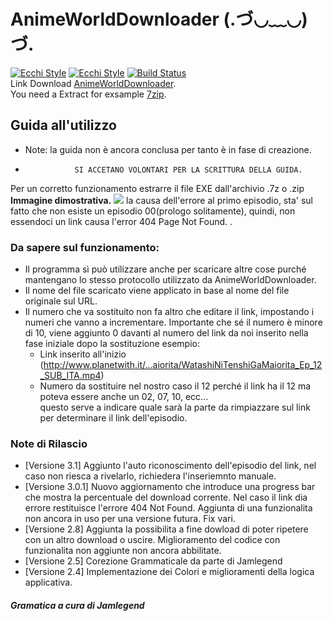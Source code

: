 # AnimeWorldDownloader (.づ◡﹏◡)づ.
[![Ecchi Style](https://static-cdn.jtvnw.net/jtv_user_pictures/panel-55778697-image-aaa18660-1043-413a-a788-dad202eac409)](https://discord.gg/K9NHNrx)
[![Ecchi Style](https://static-cdn.jtvnw.net/jtv_user_pictures/panel-55778697-image-21f6cc49-c9fd-4ae5-8224-c901119f1505)](https://streamlabs.com/arutosio)
[![Build Status](https://dev.azure.com/Arutosio/Arutosio/_apis/build/status/Arutosio.AnimeWorldDownloader?branchName=master)](https://dev.azure.com/Arutosio/Arutosio/_build/latest?definitionId=3&branchName=master)
 <br>
Link Download [AnimeWorldDownloader](https://github.com/Arutosio/AnimeWorldDownloader/releases). <br>
You need a Extract for exsample [7zip](https://www.7-zip.org/).

## Guida all'utilizzo
 - Note: la guida non è ancora conclusa per tanto è in fase di creazione. <br>
 -                SI ACCETANO VOLONTARI PER LA SCRITTURA DELLA GUIDA.
Per un corretto funzionamento estrarre il file EXE dall'archivio .7z o .zip <br>
**Immagine dimostrativa.**
![](https://puu.sh/D5M6I/a1083533c4.png)
la causa dell'errore al primo episodio, sta' sul fatto che non esiste un episodio 00(prologo solitamente), quindi, non essendoci un link causa l'error 404 Page Not Found. . <br>

### Da sapere sul funzionamento:
- Il programma sì può utilizzare anche per scaricare altre cose purché mantengano lo stesso protocollo utilizzato da AnimeWorldDownloader. 
- Il nome del file scaricato viene applicato in base al nome del file originale sul URL.
- Il numero che va sostituito non fa altro che editare il link, impostando i numeri che vanno a incrementare. Importante che sé il numero è minore di 10, viene aggiunto 0 davanti al numero del link da noi inserito nella fase iniziale dopo la sostituzione esempio:
  - Link inserito all'inizio (http://www.planetwith.it/...aiorita/WatashiNiTenshiGaMaiorita_Ep_12_SUB_ITA.mp4) 
  - Numero da sostituire nel nostro caso il 12 perché il link ha il 12 ma poteva essere anche un 02, 07, 10, ecc...  <br>
  questo serve a indicare quale sarà la parte da rimpiazzare sul link per determinare il link dell'episodio.

### Note di Rilascio
 - [Versione 3.1]
   Aggiunto l'auto riconoscimento dell'episodio del link, nel caso non riesca a rivelarlo, richiedera l'inseriemnto manuale.
 - [Versione 3.0.1]
   Nuovo aggiornamento che introduce una progress bar che mostra la percentuale del download corrente.
   Nel caso il link dia errore restituisce l'errore 404 Not Found.
   Aggiunta di una funzionalita non ancora in uso per una versione futura.
   Fix vari.
 - [Versione 2.8]
   Aggiunta la possibilita a fine dowload di poter ripetere con un altro download o uscire. 
   Miglioramento del codice con funzionalita non aggiunte non ancora abbilitate.
 - [Versione 2.5]
   Corezione Grammaticale da parte di Jamlegend
 - [Versione 2.4]
   Implementazione dei Colori e miglioramenti della logica applicativa.
   <br>
    
##### Gramatica a cura di Jamlegend 
